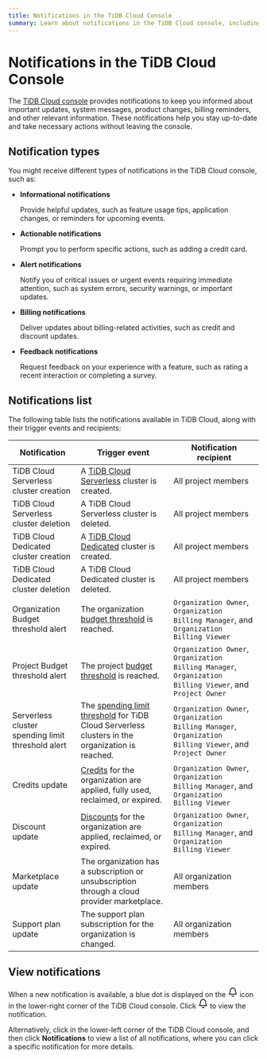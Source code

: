 ```yaml
---
title: Notifications in the TiDB Cloud Console
summary: Learn about notifications in the TiDB Cloud console, including notification types, purposes, and how to view them.
---
```


# Notifications in the TiDB Cloud Console

The [TiDB Cloud console](https://tidbcloud.com/) provides notifications to keep you informed about important updates, system messages, product changes, billing reminders, and other relevant information. These notifications help you stay up-to-date and take necessary actions without leaving the console.

## Notification types

You might receive different types of notifications in the TiDB Cloud console, such as:

- **Informational notifications**

    Provide helpful updates, such as feature usage tips, application changes, or reminders for upcoming events.

- **Actionable notifications**

   Prompt you to perform specific actions, such as adding a credit card.

- **Alert notifications**

    Notify you of critical issues or urgent events requiring immediate attention, such as system errors, security warnings, or important updates.

- **Billing notifications**

    Deliver updates about billing-related activities, such as credit and discount updates.

- **Feedback notifications**

    Request feedback on your experience with a feature, such as rating a recent interaction or completing a survey.

## Notifications list

The following table lists the notifications available in TiDB Cloud, along with their trigger events and recipients:

| Notification | Trigger event | Notification recipient |
| --- | --- | --- |
| TiDB Cloud Serverless cluster creation | A [TiDB Cloud Serverless](/tidb-cloud/select-cluster-tier.md#tidb-cloud-serverless) cluster is created. | All project members |
| TiDB Cloud Serverless cluster deletion | A TiDB Cloud Serverless cluster is deleted. | All project members |
| TiDB Cloud Dedicated cluster creation | A [TiDB Cloud Dedicated](/tidb-cloud/select-cluster-tier.md#tidb-cloud-dedicated) cluster is created. | All project members |
| TiDB Cloud Dedicated cluster deletion | A TiDB Cloud Dedicated cluster is deleted. | All project members |
| Organization Budget threshold alert | The organization [budget threshold](/tidb-cloud/tidb-cloud-budget.md) is reached. | `Organization Owner`, `Organization Billing Manager`, and `Organization Billing Viewer` |
| Project Budget threshold alert | The project [budget threshold](/tidb-cloud/tidb-cloud-budget.md) is reached. | `Organization Owner`, `Organization Billing Manager`, `Organization Billing Viewer`, and `Project Owner` |
| Serverless cluster spending limit threshold alert | The [spending limit threshold](/tidb-cloud/manage-serverless-spend-limit.md) for TiDB Cloud Serverless clusters in the organization is reached. | `Organization Owner`, `Organization Billing Manager`, `Organization Billing Viewer`, and `Project Owner` |
| Credits update | [Credits](/tidb-cloud/tidb-cloud-billing.md#credits) for the organization are applied, fully used, reclaimed, or expired. | `Organization Owner`, `Organization Billing Manager`, and `Organization Billing Viewer` |
| Discount update | [Discounts](/tidb-cloud/tidb-cloud-billing.md#discounts) for the organization are applied, reclaimed, or expired. | `Organization Owner`, `Organization Billing Manager`, and `Organization Billing Viewer` |
| Marketplace update | The organization has a subscription or unsubscription through a cloud provider marketplace. | All organization members |
| Support plan update | The support plan subscription for the organization is changed. | All organization members |

## View notifications

When a new notification is available, a blue dot is displayed on the <svg xmlns="http://www.w3.org/2000/svg" width="20" height="20" fill="none" viewBox="0 0 24 24" stroke-width="2"><path stroke="currentColor" stroke-linecap="round" stroke-linejoin="round" d="M9.354 21c.705.622 1.632 1 2.646 1s1.94-.378 2.646-1M18 8A6 6 0 1 0 6 8c0 3.09-.78 5.206-1.65 6.605-.735 1.18-1.102 1.771-1.089 1.936.015.182.054.252.2.36.133.099.732.099 1.928.099H18.61c1.196 0 1.795 0 1.927-.098.147-.11.186-.179.2-.361.014-.165-.353-.755-1.088-1.936C18.78 13.206 18 11.09 18 8Z" stroke-width="inherit"></path></svg> icon in the lower-right corner of the TiDB Cloud console. Click <svg xmlns="http://www.w3.org/2000/svg" width="20" height="20" fill="none" viewBox="0 0 24 24" stroke-width="2"><path stroke="currentColor" stroke-linecap="round" stroke-linejoin="round" d="M9.354 21c.705.622 1.632 1 2.646 1s1.94-.378 2.646-1M18 8A6 6 0 1 0 6 8c0 3.09-.78 5.206-1.65 6.605-.735 1.18-1.102 1.771-1.089 1.936.015.182.054.252.2.36.133.099.732.099 1.928.099H18.61c1.196 0 1.795 0 1.927-.098.147-.11.186-.179.2-.361.014-.165-.353-.755-1.088-1.936C18.78 13.206 18 11.09 18 8Z" stroke-width="inherit"></path></svg> to view the notification.

Alternatively, click <MDSvgIcon name="icon-top-account-settings" /> in the lower-left corner of the TiDB Cloud console, and then click **Notifications** to view a list of all notifications, where you can click a specific notification for more details.
